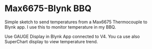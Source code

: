 # Max6675-Blynk BBQ
Simple sketch to send temperatures from a Max6675 Thermocouple to Blynk app.
I use this to monitor temperature in  my BBQ.

Use GAUGE Display in Blynk App connected to V4.
You ca use also SuperChart display to view temperature trend.


